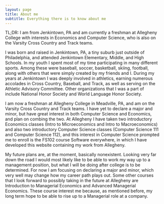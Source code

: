 ```yaml
---
layout: page
title: About me
subtitle: Everything there is to know about me
---
```


TL;DR: I am from Jenkintown, PA and am currently a freshman at Allegheny College with interests in Economics and Computer Science, who is also on the Varsity Cross Country and Track teams.

I was born and raised in Jenkintown, PA, a tiny suburb just outside of Philadelphia, and attended Jenkintown Elementary, Middle, and High Schools. In my youth I spent most of my time participating in many different sports. Among these were baseball, soccer, basketball, skiing, football, along with others that were simply created by my friends and I. During my years at Jenkintown I was deeply involved in athletics, earning numerous accolades in Cross Country, Baseball, and Track, as well as serving on the Athletic Advisory Committee. Other organizations that I was a part of include National Honor Society and World Language Honor Society.

I am now a freshman at Allegheny College in Meadville, PA, and am on the Varsity Cross Country and Track teams. I have yet to declare a major and minor, but have great interest in both Computer Science and Economics, and plan on combing the two. At Allegheny I have taken two introductory Economics classes (Intro to Microeconomics and Intro to Macroeconomics) and also two introductory Computer Science classes (Computer Science 111 and Computer Science 112), and this interest in Computer Science prompted me to enroll is the FS102 course Software everywhere, in which I have developed this website containing my work from Allegheny.

My future plans are, at the moment, basically nonexistent. Looking very far down the road I would most likely like to be able to work my way up to a management position, but what I will be doing after college is to be determined. For now I am focusing on declaring a major and minor, which very well may change how my career path plays out. Some other courses that I look forward to possibly taking in the future at Allegheny are Introduction to Managerial Economics and Advanced Managerial Economics. These course interest me because, as mentioned before, my long term hope to be able to rise up to a Managerial role at a company.
